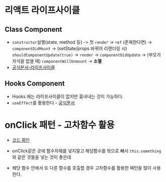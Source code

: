 # 리액트 라이프사이클

## Class Component

* `constructor`실행(state, method 등) ->  첫 `render` -> `ref` (존재한다면) -> `componentDidMount` -> (setState/props 바뀌어 리랜더링 시)  `shouldComponentUpdate(true)` -> `render` -> `componentDidUpdate` -> (부모가 자식을 없앨 때) `componentWillUnmount` -> **소멸**
* [공식문서-라이프사이클](https://ko.reactjs.org/docs/state-and-lifecycle.html#adding-lifecycle-methods-to-a-class)

## Hooks Component

* Hooks 에는 라이프사이클이 없지만 흉내내는 것이 가능하다.
* `useEffect`를 활용한다 - [공식문서](https://ko.reactjs.org/docs/hooks-reference.html#useeffect)

# onClick 패턴 - 고차함수 활용

* [코드 확인](https://github.com/EHwooKim/study/commit/7447c71f2cf68ca524ca8e83791661daa37fc0e2)

* onClick같은 곳에 함수자체를 넣지말고 해당함수를 밖으로 뺴서 `this.something` 와 같은 것들을 넣는 것이 좋은데
* 해당 함수 안에서 또 다른 함수를 호출할 경우 고차함수를 활용한 패턴을 많이 사용한다.

